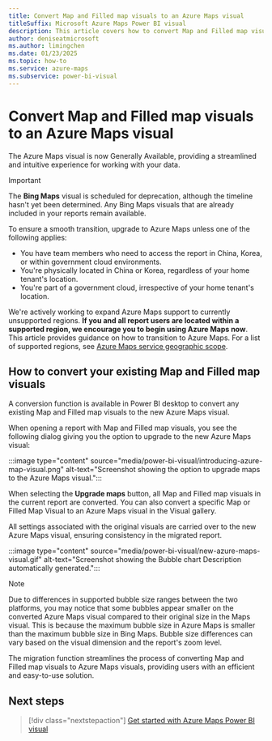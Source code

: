 ```yaml
---
title: Convert Map and Filled map visuals to an Azure Maps visual 
titleSuffix: Microsoft Azure Maps Power BI visual
description: This article covers how to convert Map and Filled map visuals to an Azure Maps visual.
author: deniseatmicrosoft
ms.author: limingchen 
ms.date: 01/23/2025
ms.topic: how-to
ms.service: azure-maps
ms.subservice: power-bi-visual
---
```


# Convert Map and Filled map visuals to an Azure Maps visual

The Azure Maps visual is now Generally Available, providing a streamlined and intuitive experience for working with your data.

> [!IMPORTANT]
> The **Bing Maps** visual is scheduled for deprecation, although the timeline hasn't yet been determined. Any Bing Maps visuals that are already included in your reports remain available.
>
> To ensure a smooth transition, upgrade to Azure Maps unless one of the following applies:
>
> * You have team members who need to access the report in China, Korea, or within government cloud environments.
> * You're physically located in China or Korea, regardless of your home tenant's location.
> * You're part of a government cloud, irrespective of your home tenant's location.
>
> We're actively working to expand Azure Maps support to currently unsupported regions. **If you and all report users are located within a supported region, we encourage you to begin using Azure Maps now**. This article provides guidance on how to transition to Azure Maps. For a list of supported regions, see [Azure Maps service geographic scope](geographic-scope.md).

## How to convert your existing Map and Filled map visuals

A conversion function is available in Power BI desktop to convert any existing Map and Filled map visuals to the new Azure Maps visual.

When opening a report with Map and Filled map visuals, you see the following dialog giving you the option to upgrade to the new Azure Maps visual:

:::image type="content" source="media/power-bi-visual/introducing-azure-map-visual.png" alt-text="Screenshot showing the option to upgrade maps to the Azure Maps visual.":::

When selecting the **Upgrade maps** button, all Map and Filled map visuals in the current report are converted. You can also convert a specific Map or Filled Map Visual to an Azure Maps visual in the Visual gallery.

All settings associated with the original visuals are carried over to the new Azure Maps visual, ensuring consistency in the migrated report.

:::image type="content" source="media/power-bi-visual/new-azure-maps-visual.gif" alt-text="Screenshot showing the Bubble chart Description automatically generated.":::

> [!NOTE]
> Due to differences in supported bubble size ranges between the two platforms, you may notice that some bubbles appear smaller on the converted Azure Maps visual compared to their original size in the Maps visual. This is because the maximum bubble size in Azure Maps is smaller than the maximum bubble size in Bing Maps. Bubble size differences can vary based on the visual dimension and the report's zoom level.

The migration function streamlines the process of converting Map and Filled map visuals to Azure Maps visuals, providing users with an efficient and easy-to-use solution.

## Next steps

> [!div class="nextstepaction"]
> [Get started with Azure Maps Power BI visual](power-bi-visual-get-started.md)

